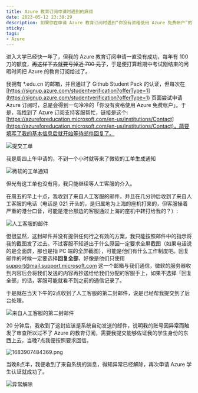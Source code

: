 ```yaml
---
title: Azure 教育订阅申请时遇到的麻烦
date: 2023-05-12 23:38:29
description: 如果你在申请 Azure 教育订阅时遇到“你没有资格使用 Azure 免费帐户”的问题，这篇文章或许能帮到你。作者以亲身经历分享了如何通过联系 Azure 支持客服解决订阅审核异常的问题，包括提交工单、与客服沟通的技巧、提供身份证明材料等关键步骤。整个过程从提交申请到问题解决仅用了两天时间，适合正在尝试申请 Azure 教育订阅但遇到审核问题的学生用户参考。
sticky:
tags:
- Azure
---
```


进入大学已经快一年了，但我的 Azure 教育订阅申请一直没有成功，每年有 100 刀的额度，~~再这样下去就要亏掉近 700 元了~~，于是便打算趁期中考试刚结束的闲暇时间把 Azure 的教育订阅给过了。

我拥有 *.edu.cn 的邮箱，并且通过了 Github Student Pack 的认证，但每次在 [https://signup.azure.com/studentverification?offerType=1](https://signup.azure.com/studentverification?offerType=1) 页面尝试申请 Azure 订阅时，总是会得到一句冷冷的「你没有资格使用 Azure 免费帐户」。于是，我找到了 Azure 订阅支持客服帮忙，链接是这个: [https://azureforeducation.microsoft.com/en-us/institutions/Contact](https://azureforeducation.microsoft.com/en-us/institutions/Contact)，简要填写了我的基本信息后就开始等待邮件回复了。

![提交工单](https://static.031130.xyz/uploads/2024/08/12/645e646bc5b58.webp)

我是周四上午申请的，不到一个小时就等来了微软的工单生成通知

![微软的工单通知](https://static.031130.xyz/uploads/2024/08/12/645e5fdfb25a3.webp)

但光有这工单也没有用，我只能继续等人工客服的介入。

在周五的早上十点，我收到了来自人工客服的邮件，并且在几分钟后收到了来自人工客服的电话（电话是 021 开头的，是归属地为上海的座机打来的，但客服操着严重的港台口音，可能是港台那边的客服通过上海的座机中转打给我的？）: 

![人工客服的邮件](https://static.031130.xyz/uploads/2024/08/12/645e60ad79001.webp)

但很显然，这封邮件并没有提供任何行之有效的方案，我只能按照邮件中的指示将我的截图发了过去。不过客服不知道出于什么原因一定要求全屏截图（如果电话说的是全面屏，那也是指 PC 端的全屏截图），可能是他们有什么工作制度吧。回复邮件的时候一定要选择**回复全部**，好像是他们只使用 support@mail.support.microsoft.com 这一个邮箱与我们通信，微软的服务器收到内容后会将我们发送的内容再抄送给给我们分配的客服手上，如果不选择「回复全部」的话，客服可能就看不到之前的通信记录了。

于是就在当天下午的2点收到了人工客服的第二封邮件，说是已经帮我提交到了后台处理。

![来自人工客服的第二封邮件](https://static.031130.xyz/uploads/2024/08/12/645e62bae0c0a.webp)

20 分钟后，我收到了这封应该是系统自动发送的邮件，说明我的账号因异常而触发了审查所以过不了 Azure 的教育订阅，需要我提交能够佐证我的学生身份的东西上去，当晚7点我便按照要求回信。

![1683907484369.png](https://static.031130.xyz/uploads/2024/08/12/645e639e2c9d1.webp)

当晚8点半，我便收到了来自系统的消息，得知异常已经解除，再次申请 Azure 学生认证就成功了。

![异常解除](https://static.031130.xyz/uploads/2024/08/12/645e63e39523f.webp)
